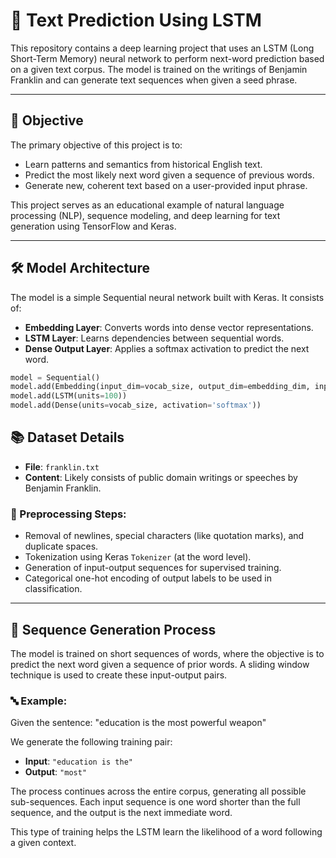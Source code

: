 # 🧠 Text Prediction Using LSTM

This repository contains a deep learning project that uses an LSTM (Long Short-Term Memory) neural network to perform next-word prediction based on a given text corpus. The model is trained on the writings of Benjamin Franklin and can generate text sequences when given a seed phrase.

---

## 📌 Objective

The primary objective of this project is to:

- Learn patterns and semantics from historical English text.
- Predict the most likely next word given a sequence of previous words.
- Generate new, coherent text based on a user-provided input phrase.

This project serves as an educational example of natural language processing (NLP), sequence modeling, and deep learning for text generation using TensorFlow and Keras.

---

## 🛠️ Model Architecture

The model is a simple Sequential neural network built with Keras. It consists of:

- **Embedding Layer**: Converts words into dense vector representations.
- **LSTM Layer**: Learns dependencies between sequential words.
- **Dense Output Layer**: Applies a softmax activation to predict the next word.

```python
model = Sequential()
model.add(Embedding(input_dim=vocab_size, output_dim=embedding_dim, input_length=max_sequence_len-1))
model.add(LSTM(units=100))
model.add(Dense(units=vocab_size, activation='softmax'))
```
## 📚 Dataset Details

- **File**: `franklin.txt`
- **Content**: Likely consists of public domain writings or speeches by Benjamin Franklin.

### 🧼 Preprocessing Steps:
- Removal of newlines, special characters (like quotation marks), and duplicate spaces.
- Tokenization using Keras `Tokenizer` (at the word level).
- Generation of input-output sequences for supervised training.
- Categorical one-hot encoding of output labels to be used in classification.

---

## 🔁 Sequence Generation Process

The model is trained on short sequences of words, where the objective is to predict the next word given a sequence of prior words. A sliding window technique is used to create these input-output pairs.

### 🔤 Example:
Given the sentence:
"education is the most powerful weapon"


We generate the following training pair:
- **Input**: `"education is the"`
- **Output**: `"most"`

The process continues across the entire corpus, generating all possible sub-sequences. Each input sequence is one word shorter than the full sequence, and the output is the next immediate word.

This type of training helps the LSTM learn the likelihood of a word following a given context.

